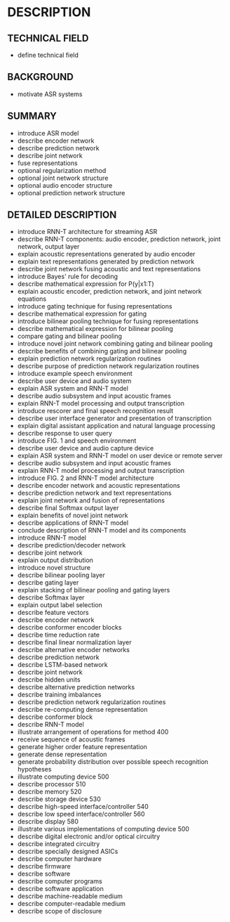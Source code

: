 # DESCRIPTION

## TECHNICAL FIELD

- define technical field

## BACKGROUND

- motivate ASR systems

## SUMMARY

- introduce ASR model
- describe encoder network
- describe prediction network
- describe joint network
- fuse representations
- optional regularization method
- optional joint network structure
- optional audio encoder structure
- optional prediction network structure

## DETAILED DESCRIPTION

- introduce RNN-T architecture for streaming ASR
- describe RNN-T components: audio encoder, prediction network, joint network, output layer
- explain acoustic representations generated by audio encoder
- explain text representations generated by prediction network
- describe joint network fusing acoustic and text representations
- introduce Bayes' rule for decoding
- describe mathematical expression for P(y|x1:T)
- explain acoustic encoder, prediction network, and joint network equations
- introduce gating technique for fusing representations
- describe mathematical expression for gating
- introduce bilinear pooling technique for fusing representations
- describe mathematical expression for bilinear pooling
- compare gating and bilinear pooling
- introduce novel joint network combining gating and bilinear pooling
- describe benefits of combining gating and bilinear pooling
- explain prediction network regularization routines
- describe purpose of prediction network regularization routines
- introduce example speech environment
- describe user device and audio system
- explain ASR system and RNN-T model
- describe audio subsystem and input acoustic frames
- explain RNN-T model processing and output transcription
- introduce rescorer and final speech recognition result
- describe user interface generator and presentation of transcription
- explain digital assistant application and natural language processing
- describe response to user query
- introduce FIG. 1 and speech environment
- describe user device and audio capture device
- explain ASR system and RNN-T model on user device or remote server
- describe audio subsystem and input acoustic frames
- explain RNN-T model processing and output transcription
- introduce FIG. 2 and RNN-T model architecture
- describe encoder network and acoustic representations
- describe prediction network and text representations
- explain joint network and fusion of representations
- describe final Softmax output layer
- explain benefits of novel joint network
- describe applications of RNN-T model
- conclude description of RNN-T model and its components
- introduce RNN-T model
- describe prediction/decoder network
- describe joint network
- explain output distribution
- introduce novel structure
- describe bilinear pooling layer
- describe gating layer
- explain stacking of bilinear pooling and gating layers
- describe Softmax layer
- explain output label selection
- describe feature vectors
- describe encoder network
- describe conformer encoder blocks
- describe time reduction rate
- describe final linear normalization layer
- describe alternative encoder networks
- describe prediction network
- describe LSTM-based network
- describe joint network
- describe hidden units
- describe alternative prediction networks
- describe training imbalances
- describe prediction network regularization routines
- describe re-computing dense representation
- describe conformer block
- describe RNN-T model
- illustrate arrangement of operations for method 400
- receive sequence of acoustic frames
- generate higher order feature representation
- generate dense representation
- generate probability distribution over possible speech recognition hypotheses
- illustrate computing device 500
- describe processor 510
- describe memory 520
- describe storage device 530
- describe high-speed interface/controller 540
- describe low speed interface/controller 560
- describe display 580
- illustrate various implementations of computing device 500
- describe digital electronic and/or optical circuitry
- describe integrated circuitry
- describe specially designed ASICs
- describe computer hardware
- describe firmware
- describe software
- describe computer programs
- describe software application
- describe machine-readable medium
- describe computer-readable medium
- describe scope of disclosure

